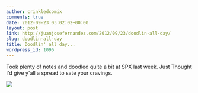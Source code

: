 ```yaml
---
author: crinkledcomix
comments: true
date: 2012-09-23 03:02:02+00:00
layout: post
link: http://juanjosefernandez.com/2012/09/23/doodlin-all-day/
slug: doodlin-all-day
title: Doodlin' all day...
wordpress_id: 1096
---
```


Took plenty of notes and doodled quite a bit at SPX last week. Just Thought I'd give y'all a spread to sate your cravings.

[![](http://fernandezjuanjose.files.wordpress.com/2012/09/doodle-book.gif)](http://fernandezjuanjose.files.wordpress.com/2012/09/doodle-book.gif)
